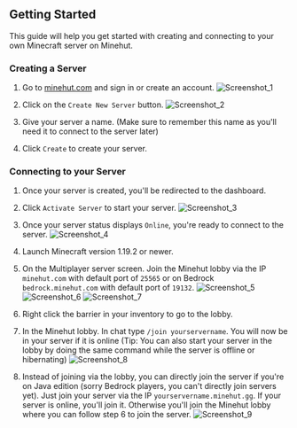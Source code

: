 ## Getting Started

This guide will help you get started with creating and connecting to your own Minecraft server on Minehut.

### Creating a Server

1. Go to [minehut.com](https://minehut.com/) and sign in or create an account.
![Screenshot_1](https://user-images.githubusercontent.com/76584247/214199500-5b1938eb-d317-4b48-90e3-1c0c39f23c27.png)

2. Click on the `Create New Server` button.
![Screenshot_2](https://user-images.githubusercontent.com/76584247/214199947-dd91f70b-9d70-4d9d-bf2a-40b32de2c524.png)

3. Give your server a name. (Make sure to remember this name as you'll need it to connect to the server later)
4. Click `Create` to create your server.

### Connecting to your Server

1. Once your server is created, you'll be redirected to the dashboard.
2. Click `Activate Server` to start your server.
![Screenshot_3](https://user-images.githubusercontent.com/76584247/214200350-009cece4-1072-46db-88d8-737f5e96f465.png)

3. Once your server status displays `Online`, you're ready to connect to the server.
![Screenshot_4](https://user-images.githubusercontent.com/76584247/214200610-ab900a23-de51-4d18-9ca9-f73c18b2d556.png)

4. Launch Minecraft version 1.19.2 or newer.
5. On the Multiplayer server screen. Join the Minehut lobby via the IP `minehut.com` with default port of `25565` or on Bedrock `bedrock.minehut.com` with default port of `19132`.
![Screenshot_5](https://user-images.githubusercontent.com/76584247/214206596-ccee5de2-fb16-4568-89b6-9171a67ecc0e.png)
![Screenshot_6](https://user-images.githubusercontent.com/76584247/214206877-35318c7c-9d33-45ca-9196-1d7a984da521.png)
![Screenshot_7](https://user-images.githubusercontent.com/76584247/214207151-3ab4eaa4-a8b7-4314-9fc9-7f3ae43d79ea.png)

6. Right click the barrier in your inventory to go to the lobby.

7. In the Minehut lobby. In chat type `/join yourservername`. You will now be in your server if it is online (Tip: You can also start your server in the lobby by doing the same command while the server is offline or hibernating)
![Screenshot_8](https://user-images.githubusercontent.com/76584247/214207620-3cd434fa-b09e-42fb-9985-3c00c373a2da.png)

8. Instead of joining via the lobby, you can directly join the server if you're on Java edition (sorry Bedrock players, you can't directly join servers yet). Just join your server via the IP `yourservername.minehut.gg`. If your server is online, you'll join it. Otherwise you'll join the Minehut lobby where you can follow step 6 to join the server.
![Screenshot_9](https://user-images.githubusercontent.com/76584247/214207733-913164d3-1b64-4501-bb7b-ed3e876328b5.png)

